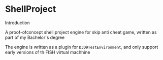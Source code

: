 # ShellProject


Introduction

A proof-ofconcept shell project engine for skip anti cheat game, written as part of my Bachelor's degree

The engine is written as a plugin for `D3D9TestEnvironment`, and only support early versions of th FISH virtual machhine 
